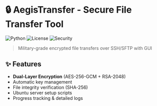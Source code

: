 # 🔒 AegisTransfer - Secure File Transfer Tool

![Python](https://img.shields.io/badge/Python-3.8%2B-blue)
![License](https://img.shields.io/badge/License-MIT-green)
![Security](https://img.shields.io/badge/Encryption-AES--GCM%2BRSA-red)

> Military-grade encrypted file transfers over SSH/SFTP with GUI

## ✨ Features
- **Dual-Layer Encryption** (AES-256-GCM + RSA-2048)
- Automatic key management
- File integrity verification (SHA-256)
- Ubuntu server setup scripts
- Progress tracking & detailed logs

